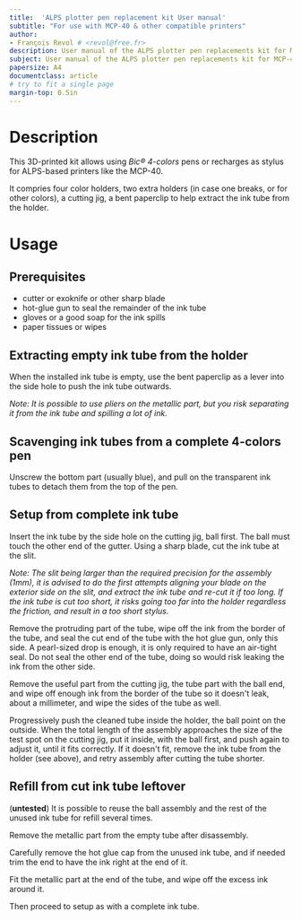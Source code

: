```yaml
---
title:  'ALPS plotter pen replacement kit User manual'
subtitle: "For use with MCP-40 & other compatible printers"
author:
- François Revol # <revol@free.fr>
description: User manual of the ALPS plotter pen replacements kit for MCP-40 & others
subject: User manual of the ALPS plotter pen replacements kit for MCP-40 & others
papersize: A4
documentclass: article
# try to fit a single page
margin-top: 0.5in
---
```


# Description

This 3D-printed kit allows using *Bic® 4-colors* pens or recharges as stylus for ALPS-based printers like the MCP-40.

It compries four color holders, two extra holders (in case one breaks, or for other colors), a cutting jig, a bent paperclip to help extract the ink tube from the holder.

# Usage

## Prerequisites

- cutter or exoknife or other sharp blade
- hot-glue gun to seal the remainder of the ink tube
- gloves or a good soap for the ink spills
- paper tissues or wipes

## Extracting empty ink tube from the holder

When the installed ink tube is empty, use the bent paperclip as a lever into the side hole to push the ink tube outwards.

*Note: It is possible to use pliers on the metallic part, but you risk separating it from the ink tube and spilling a lot of ink.*

## Scavenging ink tubes from a complete 4-colors pen

Unscrew the bottom part (usually blue), and pull on the transparent ink tubes to detach them from the top of the pen.

## Setup from complete ink tube

Insert the ink tube by the side hole on the cutting jig, ball first. The ball must touch the other end of the gutter. Using a sharp blade, cut the ink tube at the slit.

*Note: The slit being larger than the required precision for the assembly (1mm), it is advised to do the first attempts aligning your blade on the exterior side on the slit, and extract the ink tube and re-cut it if too long. If the ink tube is cut too short, it risks going too far into the holder regardless the friction, and result in a too short stylus.*

Remove the protruding part of the tube, wipe off the ink from the border of the tube, and seal the cut end of the tube with the hot glue gun, only this side. A pearl-sized drop is enough, it is only required to have an air-tight seal. Do not seal the other end of the tube, doing so would risk leaking the ink from the other side.

Remove the useful part from the cutting jig, the tube part with the ball end, and wipe off enough ink from the border of the tube so it doesn't leak, about a millimeter, and wipe the sides of the tube as well.

Progressively push the cleaned tube inside the holder, the ball point on the outside. When the total length of the assembly approaches the size of the test spot on the cutting jig, put it inside, with the ball first, and push again to adjust it, until it fits correctly. If it doesn't fit, remove the ink tube from the holder (see above), and retry assembly after cutting the tube shorter.

## Refill from cut ink tube leftover

(**untested**) It is possible to reuse the ball assembly and the rest of the unused ink tube for refill several times.

Remove the metallic part from the empty tube after disassembly.

Carefully remove the hot glue cap from the unused ink tube, and if needed trim the end to have the ink right at the end of it.

Fit the metallic part at the end of the tube, and wipe off the excess ink around it.

Then proceed to setup as with a complete ink tube.

